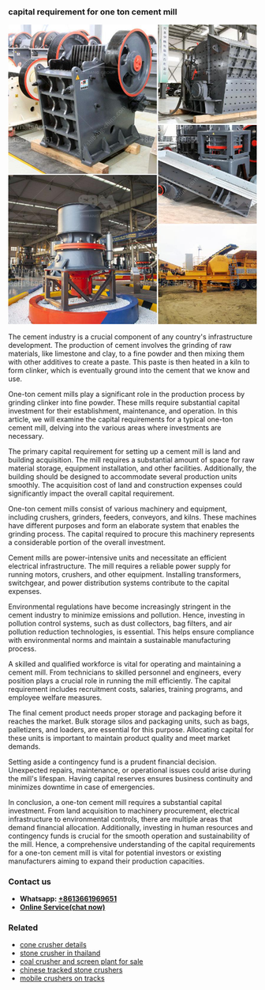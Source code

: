 <h3>capital requirement for one ton cement mill</h3><img src='1708499270.jpg' alt=''><p>The cement industry is a crucial component of any country's infrastructure development. The production of cement involves the grinding of raw materials, like limestone and clay, to a fine powder and then mixing them with other additives to create a paste. This paste is then heated in a kiln to form clinker, which is eventually ground into the cement that we know and use.</p><p>One-ton cement mills play a significant role in the production process by grinding clinker into fine powder. These mills require substantial capital investment for their establishment, maintenance, and operation. In this article, we will examine the capital requirements for a typical one-ton cement mill, delving into the various areas where investments are necessary.</p><p>The primary capital requirement for setting up a cement mill is land and building acquisition. The mill requires a substantial amount of space for raw material storage, equipment installation, and other facilities. Additionally, the building should be designed to accommodate several production units smoothly. The acquisition cost of land and construction expenses could significantly impact the overall capital requirement.</p><p>One-ton cement mills consist of various machinery and equipment, including crushers, grinders, feeders, conveyors, and kilns. These machines have different purposes and form an elaborate system that enables the grinding process. The capital required to procure this machinery represents a considerable portion of the overall investment.</p><p>Cement mills are power-intensive units and necessitate an efficient electrical infrastructure. The mill requires a reliable power supply for running motors, crushers, and other equipment. Installing transformers, switchgear, and power distribution systems contribute to the capital expenses.</p><p>Environmental regulations have become increasingly stringent in the cement industry to minimize emissions and pollution. Hence, investing in pollution control systems, such as dust collectors, bag filters, and air pollution reduction technologies, is essential. This helps ensure compliance with environmental norms and maintain a sustainable manufacturing process.</p><p>A skilled and qualified workforce is vital for operating and maintaining a cement mill. From technicians to skilled personnel and engineers, every position plays a crucial role in running the mill efficiently. The capital requirement includes recruitment costs, salaries, training programs, and employee welfare measures.</p><p>The final cement product needs proper storage and packaging before it reaches the market. Bulk storage silos and packaging units, such as bags, palletizers, and loaders, are essential for this purpose. Allocating capital for these units is important to maintain product quality and meet market demands.</p><p>Setting aside a contingency fund is a prudent financial decision. Unexpected repairs, maintenance, or operational issues could arise during the mill's lifespan. Having capital reserves ensures business continuity and minimizes downtime in case of emergencies.</p><p>In conclusion, a one-ton cement mill requires a substantial capital investment. From land acquisition to machinery procurement, electrical infrastructure to environmental controls, there are multiple areas that demand financial allocation. Additionally, investing in human resources and contingency funds is crucial for the smooth operation and sustainability of the mill. Hence, a comprehensive understanding of the capital requirements for a one-ton cement mill is vital for potential investors or existing manufacturers aiming to expand their production capacities.</p><h3>Contact us</h3><ul><li><strong>Whatsapp:&nbsp;<a href="https://wa.me/8613661969651">+8613661969651</a></strong></li><li><a href="https://swt.shibang-china.com/?git&amp;zhl&amp;capital requirement for one ton cement mill"><strong>Online Service(chat now)</strong></a></li></ul><h3>Related</h3><ul><li><a href='cone crusher details.md'>cone crusher details</a></li><li><a href='stone crusher in thailand.md'>stone crusher in thailand</a></li><li><a href='coal crusher and screen plant for sale.md'>coal crusher and screen plant for sale</a></li><li><a href='chinese tracked stone crushers.md'>chinese tracked stone crushers</a></li><li><a href='mobile crushers on tracks.md'>mobile crushers on tracks</a></li></ul>
